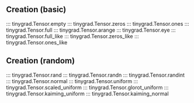 ## Creation (basic)

::: tinygrad.Tensor.empty
::: tinygrad.Tensor.zeros
::: tinygrad.Tensor.ones
::: tinygrad.Tensor.full
::: tinygrad.Tensor.arange
::: tinygrad.Tensor.eye
::: tinygrad.Tensor.full_like
::: tinygrad.Tensor.zeros_like
::: tinygrad.Tensor.ones_like

## Creation (random)

::: tinygrad.Tensor.rand
::: tinygrad.Tensor.randn
::: tinygrad.Tensor.randint
::: tinygrad.Tensor.normal
::: tinygrad.Tensor.uniform
::: tinygrad.Tensor.scaled_uniform
::: tinygrad.Tensor.glorot_uniform
::: tinygrad.Tensor.kaiming_uniform
::: tinygrad.Tensor.kaiming_normal
